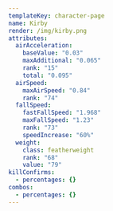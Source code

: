```yaml
---
templateKey: character-page
name: Kirby
render: /img/kirby.png
attributes:
  airAcceleration:
    baseValue: "0.03"
    maxAdditional: "0.065"
    rank: "15"
    total: "0.095"
  airSpeed:
    maxAirSpeed: "0.84"
    rank: "74"
  fallSpeed:
    fastFallSpeed: "1.968"
    maxFallSpeed: "1.23"
    rank: "73"
    speedIncrease: "60%"
  weight:
    class: featherweight
    rank: "68"
    value: "79"
killConfirms:
  - percentages: {}
combos:
  - percentages: {}
---
```


